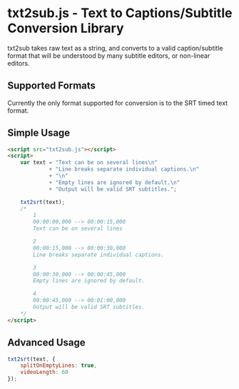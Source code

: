 # txt2sub.js - Text to Captions/Subtitle Conversion Library
txt2sub takes raw text as a string, and converts to a valid caption/subtitle format that will be understood by many subtitle editors, or non-linear editors.

## Supported Formats
Currently the only format supported for conversion is to the SRT timed text format.

## Simple Usage
```html
<script src="txt2sub.js"></script>
<script>
    var text = "Text can be on several lines\n"
             + "Line breaks separate individual captions.\n"
             + "\n"
             + "Empty lines are ignored by default.\n"
             + "Output will be valid SRT subtitles.";

    txt2srt(text);
    /*
        1
        00:00:00,000 --> 00:00:15,000
        Text can be on several lines

        2
        00:00:15,000 --> 00:00:30,000
        Line breaks separate individual captions.

        3
        00:00:30,000 --> 00:00:45,000
        Empty lines are ignored by default.

        4
        00:00:45,000 --> 00:01:00,000
        Output will be valid SRT subtitles.
    */
</script>
```

## Advanced Usage

```javascript
txt2srt(text, {
    splitOnEmptyLines: true,
    videoLength: 60
});
```